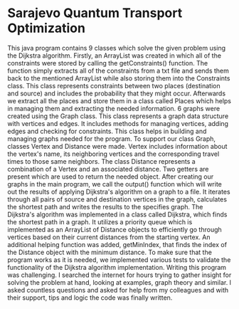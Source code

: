# Sarajevo Quantum Transport Optimization
This java program contains 9 classes which solve the given problem using the Dijkstra
algorithm.
Firstly, an ArrayList was created in which all of the constraints were stored by calling the
getConstraints() function. The function simply extracts all of the constraints from a txt file
and sends them back to the mentioned ArrayList while also storing them into the Constraints
class. This class represents constraints between two places (destination and source) and
includes the probability that they might occur.
Afterwards we extract all the places and store them in a class called Places which helps in
managing them and extracting the needed information.
6 graphs were created using the Graph class. This class represents a graph data structure with
vertices and edges. It includes methods for managing vertices, adding edges and checking for
constraints. This class helps in building and managing graphs needed for the program.
To support our class Graph, classes Vertex and Distance were made. Vertex includes
information about the vertex's name, its neighboring vertices and the corresponding travel
times to those same neighbors.
The class Distance represents a combination of a Vertex and an associated distance. Two
getters are present which are used to return the needed object.
After creating our graphs in the main program, we call the output() function which will write
out the results of applying Dijkstra's algorithm on a graph to a file. It iterates through all pairs
of source and destination vertices in the graph, calculates the shortest path and writes the
results to the specifies graph.
The Dijkstra's algorithm was implemented in a class called Dijkstra, which finds the shortest
path in a graph. It utilizes a priority queue which is implemented as an ArrayList of Distance
objects to efficiently go through vertices based on their current distances from the starting
vertex. An additional helping function was added, getMinIndex, that finds the index of the
Distance object with the minimum distance.
To make sure that the program works as it is needed, we implemented various tests to validate
the functionality of the Dijkstra algorithm implementation.
Writing this program was challenging. I searched the internet for hours trying to gather insight
for solving the problem at hand, looking at examples, graph theory and similar. I asked
countless questions and asked for help from my colleagues and with their support, tips and
logic the code was finally written.
